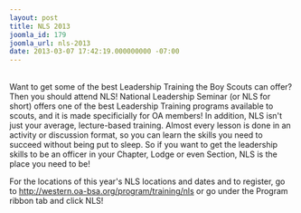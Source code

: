 ```yaml
---
layout: post
title: NLS 2013
joomla_id: 179
joomla_url: nls-2013
date: 2013-03-07 17:42:19.000000000 -07:00
---
```

<p><br /><a href="program/training/nls"><img src="images/nlslogo.png" alt="" align="right" /></a>Want to get some of the best Leadership Training the Boy Scouts can offer? Then you should attend NLS! National Leadership Seminar (or NLS for short) offers one of the best Leadership Training programs available to scouts, and it is made specificially for OA members! In addition, NLS isn't just your average, lecture-based training. Almost every lesson is done in an activity or discussion format, so you can learn the skills you need to succeed without being put to sleep. So if you want to get the leadership skills to be an officer in your Chapter, Lodge or even Section, NLS is the place you need to be!&nbsp;</p>
<p>For the locations of this year's NLS locations and dates and to register, go to&nbsp;<a href="program/training/nls"></a><a href="program/training/nls">http://western.oa-bsa.org/program/training/nls</a>&nbsp;or go under the Program ribbon tab and click NLS!</p>
